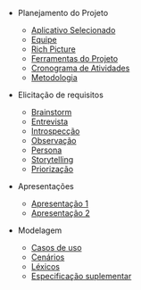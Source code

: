 - Planejamento do Projeto
  - [Aplicativo Selecionado](/planejamentoDoProjeto/appSelecionado.md)
  - [Equipe](/planejamentoDoProjeto/equipe.md)
  - [Rich Picture](/planejamentoDoProjeto/richPicture.md)
  - [Ferramentas do Projeto](/planejamentoDoProjeto/ferramentas.md)
  - [Cronograma de Atividades](/planejamentoDoProjeto/cronograma.md)
  - [Metodologia](/planejamentoDoProjeto/metodologia.md)

- Elicitação de requisitos
  - [Brainstorm](/elicitacaoRequisitos/brainstorm.md)
  - [Entrevista](/elicitacaoRequisitos/entrevistas.md)
  - [Introspecção](/elicitacaoRequisitos/introspeccao.md)
  - [Observação](/elicitacaoRequisitos/observacao.md)
  - [Persona](/elicitacaoRequisitos/persona.md)
  - [Storytelling](/elicitacaoRequisitos/storytelling.md)
  - [Priorização](/elicitacaoRequisitos/priorizacao.md)

- Apresentações
  - [Apresentação 1](/apresentacoes/apresentacao1.md)
  - [Apresentação 2](/apresentacoes/apresentacao2.md)

- Modelagem 
  - [Casos de uso](/modelagemRequisitos/casos_de_uso.md)
  - [Cenários](/modelagemRequisitos/cenarios.md)
  - [Léxicos](/modelagemRequisitos/lexicos.md)
  - [Especificação suplementar](/modelagemRequisitos/especificacao_suplementar.md)
